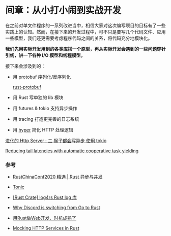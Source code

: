 # 间章：从小打小闹到实战开发

在之前对单文件程序的一系列改进当中，相信大家对这次编写项目的目标有了一些实践上的认知。然而，在接下来的开发过程中，可不只是要写几个代码文件、应用一些模型，我们还更需要考虑程序代码之间的关系，将代码充分地模块化。

**我们先用实际开发用到的各类库搭一个原型，再从实际开发会遇到的一些问题穿针引线，讲一下各种 I/O 模型和线程模型。**



接下来会涉及到的：

- 用 protobuf 序列化/反序列化

  [rust-protobuf](https://github.com/stepancheg/rust-protobuf)  

- 用 Rust 写单独的 lib 模块

- 用 futures & tokio 支持异步操作

- 用 tracing 打造更完善的日志系统

- 用 [hyper](https://camposha.info/rust/rust-hyper-http/) 简化 HTTP 处理逻辑

[进化的 Http Server : 二 猴子都会写异步 使用 tokio ](https://rustcc.cn/article?id=56518c67-6dd1-431c-8361-8e9badd53b71)

[Reducing tail latencies with automatic cooperative task yielding](https://tokio.rs/blog/2020-04-preemption)



### 参考

- [RustChinaConf2020 精选 | Rust 异步与并发](https://rustmagazine.github.io/rust_magazine_2021/chapter_1/rust_async.html#rustchinaconf2020-精选--rust-异步与并发)
- [Tonic](https://github.com/hyperium/tonic)
- [[Rust Crate] log4rs Rust log 库](https://zhuanlan.zhihu.com/p/104921298)
- [Why Discord is switching from Go to Rust](https://blog.discord.com/why-discord-is-switching-from-go-to-rust-a190bbca2b1f)
- [用Rust做Web开发，时机成熟了](https://rustcc.cn/article?id=0e8e1b38-5180-4021-b6fe-e017eb8ff315)

- [Mocking HTTP Services in Rust](https://alexliesenfeld.com/mocking-http-services-in-rust)

